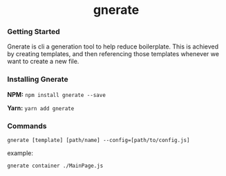<h1 align="center">
    gnerate
</h1>

### Getting Started

Gnerate is cli a generation tool to help reduce boilerplate. This is achieved by creating templates, and then referencing those templates whenever we want to create a new file.

### Installing Gnerate

**NPM:** `npm install gnerate --save`

**Yarn:** `yarn add gnerate`


### Commands

`gnerate [template] [path/name] --config=[path/to/config.js]`


example:

`gnerate container ./MainPage.js`